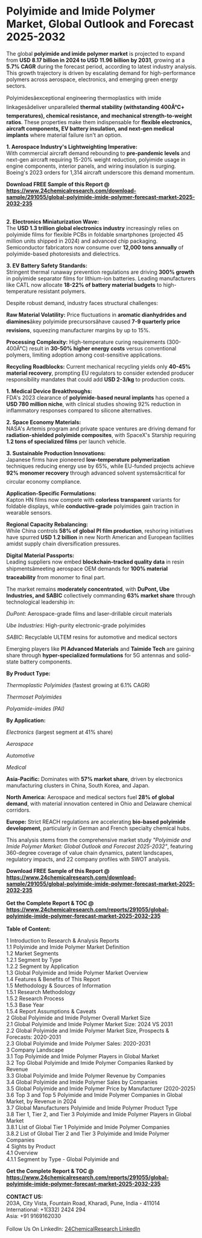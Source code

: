 <h1>Polyimide and Imide Polymer Market, Global Outlook and Forecast 2025-2032</h1><p>The global <strong>polyimide and imide polymer market</strong> is projected to expand from <strong>USD 8.17 billion in 2024 to USD 11.96 billion by 2031</strong>, growing at a <strong>5.7% CAGR</strong> during the forecast period, according to latest industry analysis. This growth trajectory is driven by escalating demand for high-performance polymers across aerospace, electronics, and emerging green energy sectors.</p><p>Polyimidesâexceptional engineering thermoplastics with imide linkagesâdeliver unparalleled <strong>thermal stability (withstanding 400Â°C+ temperatures), chemical resistance, and mechanical strength-to-weight ratios</strong>. These properties make them indispensable for <strong>flexible electronics, aircraft components, EV battery insulation, and next-gen medical implants</strong> where material failure isn't an option.</p><p><strong>1. Aerospace Industry's Lightweighting Imperative:</strong><br>
With commercial aircraft demand rebounding to <strong>pre-pandemic levels</strong> and next-gen aircraft requiring 15-20% weight reduction, polyimide usage in engine components, interior panels, and wiring insulation is surging. Boeing's 2023 orders for 1,314 aircraft underscore this demand momentum.</p><div><b>Download FREE Sample of this Report @ 
            <a href="https://www.24chemicalresearch.com/download-sample/291055/global-polyimide-imide-polymer-forecast-market-2025-2032-235">
            https://www.24chemicalresearch.com/download-sample/291055/global-polyimide-imide-polymer-forecast-market-2025-2032-235</a></b></div><br><p><strong>2. Electronics Miniaturization Wave:</strong><br>
The <strong>USD 1.3 trillion global electronics industry</strong> increasingly relies on polyimide films for flexible PCBs in foldable smartphones (projected 45 million units shipped in 2024) and advanced chip packaging. Semiconductor fabricators now consume over <strong>12,000 tons annually</strong> of polyimide-based photoresists and dielectrics.</p><p><strong>3. EV Battery Safety Standards:</strong><br>
Stringent thermal runaway prevention regulations are driving <strong>300% growth</strong> in polyimide separator films for lithium-ion batteries. Leading manufacturers like CATL now allocate <strong>18-22% of battery material budgets</strong> to high-temperature resistant polymers.</p><p>Despite robust demand, industry faces structural challenges:</p><p><strong>Raw Material Volatility:</strong> Price fluctuations in <strong>aromatic dianhydrides and diamines</strong>âkey polyimide precursorsâhave caused <strong>7-9 quarterly price revisions</strong>, squeezing manufacturer margins by up to 15%.</p><p><strong>Processing Complexity:</strong> High-temperature curing requirements (300-400Â°C) result in <strong>30-50% higher energy costs</strong> versus conventional polymers, limiting adoption among cost-sensitive applications.</p><p><strong>Recycling Roadblocks:</strong> Current mechanical recycling yields only <strong>40-45% material recovery</strong>, prompting EU regulators to consider extended producer responsibility mandates that could add <strong>USD 2-3/kg</strong> to production costs.</p><p><strong>1. Medical Device Breakthroughs:</strong><br>
FDA's 2023 clearance of <strong>polyimide-based neural implants</strong> has opened a <strong>USD 780 million niche</strong>, with clinical studies showing 92% reduction in inflammatory responses compared to silicone alternatives.</p><p><strong>2. Space Economy Materials:</strong><br>
NASA's Artemis program and private space ventures are driving demand for <strong>radiation-shielded polyimide composites</strong>, with SpaceX's Starship requiring <strong>1.2 tons of specialized films</strong> per launch vehicle.</p><p><strong>3. Sustainable Production Innovations:</strong><br>
Japanese firms have pioneered <strong>low-temperature polymerization</strong> techniques reducing energy use by 65%, while EU-funded projects achieve <strong>92% monomer recovery</strong> through advanced solvent systemsâcritical for circular economy compliance.</p><p><strong>Application-Specific Formulations:</strong><br>
	Kapton HN films now compete with <strong>colorless transparent</strong> variants for foldable displays, while <strong>conductive-grade</strong> polyimides gain traction in wearable sensors.</p><p><strong>Regional Capacity Rebalancing:</strong><br>
	While China controls <strong>58% of global PI film production</strong>, reshoring initiatives have spurred <strong>USD 1.2 billion</strong> in new North American and European facilities amidst supply chain diversification pressures.</p><p><strong>Digital Material Passports:</strong><br>
	Leading suppliers now embed <strong>blockchain-tracked quality data</strong> in resin shipmentsâmeeting aerospace OEM demands for <strong>100% material traceability</strong> from monomer to final part.</p><p>The market remains <strong>moderately concentrated</strong>, with <strong>DuPont, Ube Industries, and SABIC</strong> collectively commanding <strong>63% market share</strong> through technological leadership in:</p><p><em>DuPont</em>: Aerospace-grade films and laser-drillable circuit materials</p><p><em>Ube Industries</em>: High-purity electronic-grade polyimides</p><p><em>SABIC</em>: Recyclable ULTEM resins for automotive and medical sectors</p><p>Emerging players like <strong>PI Advanced Materials</strong> and <strong>Taimide Tech</strong> are gaining share through <strong>hyper-specialized formulations</strong> for 5G antennas and solid-state battery components.</p><p><strong>By Product Type:</strong></p><p><em>Thermoplastic Polyimides</em> (fastest growing at 6.1% CAGR)</p><p><em>Thermoset Polyimides</em></p><p><em>Polyamide-imides (PAI)</em></p><p><strong>By Application:</strong></p><p><em>Electronics</em> (largest segment at 41% share)</p><p><em>Aerospace</em></p><p><em>Automotive</em></p><p><em>Medical</em></p><p><strong>Asia-Pacific:</strong> Dominates with <strong>57% market share</strong>, driven by electronics manufacturing clusters in China, South Korea, and Japan.</p><p><strong>North America:</strong> Aerospace and medical sectors fuel <strong>28% of global demand</strong>, with material innovation centered in Ohio and Delaware chemical corridors.</p><p><strong>Europe:</strong> Strict REACH regulations are accelerating <strong>bio-based polyimide development</strong>, particularly in German and French specialty chemical hubs.</p><p>This analysis stems from the comprehensive market study <em>"Polyimide and Imide Polymer Market: Global Outlook and Forecast 2025-2032"</em>, featuring 360-degree coverage of value chain dynamics, patent landscapes, regulatory impacts, and 22 company profiles with SWOT analysis.</p><div><b>Download FREE Sample of this Report @ 
            <a href="https://www.24chemicalresearch.com/download-sample/291055/global-polyimide-imide-polymer-forecast-market-2025-2032-235">
            https://www.24chemicalresearch.com/download-sample/291055/global-polyimide-imide-polymer-forecast-market-2025-2032-235</a></b></div><br><div><b>Get the Complete Report & TOC @ 
            <a href="https://www.24chemicalresearch.com/reports/291055/global-polyimide-imide-polymer-forecast-market-2025-2032-235">
            https://www.24chemicalresearch.com/reports/291055/global-polyimide-imide-polymer-forecast-market-2025-2032-235</a></b></div><br>
            <b>Table of Content:</b><p>1 Introduction to Research & Analysis Reports<br />
 1.1 Polyimide and Imide Polymer Market Definition<br />
 1.2 Market Segments<br />
 1.2.1 Segment by Type<br />
 1.2.2 Segment by Application<br />
 1.3 Global Polyimide and Imide Polymer Market Overview<br />
 1.4 Features & Benefits of This Report<br />
 1.5 Methodology & Sources of Information<br />
 1.5.1 Research Methodology<br />
 1.5.2 Research Process<br />
 1.5.3 Base Year<br />
 1.5.4 Report Assumptions & Caveats<br />
2 Global Polyimide and Imide Polymer Overall Market Size<br />
 2.1 Global Polyimide and Imide Polymer Market Size: 2024 VS 2031<br />
 2.2 Global Polyimide and Imide Polymer Market Size, Prospects & Forecasts: 2020-2031<br />
 2.3 Global Polyimide and Imide Polymer Sales: 2020-2031<br />
3 Company Landscape<br />
 3.1 Top Polyimide and Imide Polymer Players in Global Market<br />
 3.2 Top Global Polyimide and Imide Polymer Companies Ranked by Revenue<br />
 3.3 Global Polyimide and Imide Polymer Revenue by Companies<br />
 3.4 Global Polyimide and Imide Polymer Sales by Companies<br />
 3.5 Global Polyimide and Imide Polymer Price by Manufacturer (2020-2025)<br />
 3.6 Top 3 and Top 5 Polyimide and Imide Polymer Companies in Global Market, by Revenue in 2024<br />
 3.7 Global Manufacturers Polyimide and Imide Polymer Product Type<br />
 3.8 Tier 1, Tier 2, and Tier 3 Polyimide and Imide Polymer Players in Global Market<br />
 3.8.1 List of Global Tier 1 Polyimide and Imide Polymer Companies<br />
 3.8.2 List of Global Tier 2 and Tier 3 Polyimide and Imide Polymer Companies<br />
4 Sights by Product<br />
 4.1 Overview<br />
 4.1.1 Segment by Type - Global Polyimide and</p><div><b>Get the Complete Report & TOC @ 
            <a href="https://www.24chemicalresearch.com/reports/291055/global-polyimide-imide-polymer-forecast-market-2025-2032-235">
            https://www.24chemicalresearch.com/reports/291055/global-polyimide-imide-polymer-forecast-market-2025-2032-235</a></b></div><br><b>CONTACT US:</b><br>
            203A, City Vista, Fountain Road, Kharadi, Pune, India - 411014<br>
            International: +1(332) 2424 294<br>
            Asia: +91 9169162030 <br><br>
            Follow Us On LinkedIn: <a href="https://www.linkedin.com/company/24chemicalresearch/">24ChemicalResearch LinkedIn</a>
